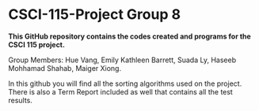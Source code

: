 # CSCI-115-Project Group 8 
**This GitHub repository contains the codes created and programs for the CSCI 115 project.**


Group Members: Hue Vang, Emily Kathleen Barrett, Suada Ly, Haseeb Mohhamad Shahab, Maiger Xiong. 

In this github you will find all the sorting algorithms used on the project. 
There is also a Term Report included as well that contains all the test results.
